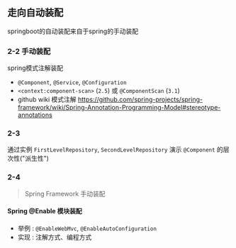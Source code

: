 
## 走向自动装配

springboot的自动装配来自于spring的手动装配

### 2-2 手动装配

spring模式注解装配
- `@Component`, `@Service`, `@Configuration`
- `<context:component-scan>` (`2.5`) 或  `@ComponentScan` (`3.1`)
- github wiki 模式注解 <https://github.com/spring-projects/spring-framework/wiki/Spring-Annotation-Programming-Model#stereotype-annotations>

### 2-3

通过实例 `FirstLevelRepository`, `SecondLevelRepository` 演示 `@Component` 的层次性("派生性")

### 2-4 

> Spring Framework 手动装配

#### Spring @Enable 模块装配

- 举例 : `@EnableWebMvc`, `@EnableAutoConfiguration`
- 实现 : 注解方式、编程方式







































